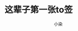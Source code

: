 # 这辈子第一张to签

<div style="display:flex;flex-direction: column;gap:1rem;justify-content: center;align-items:center">
  <el-image style="width: 180px;" :src="url" />
  <el-tag type="danger" style="width:200px">小染</el-tag>
</div>

<script setup>
import { ref } from 'vue'
import { ElImage, ElTag } from 'element-plus'
import 'element-plus/es/components/image/style/css'
import 'element-plus/es/components/tag/style/css'

const url = ref('https://raw.githubusercontent.com/baizhi958216/baizhi958216.github.io/main/docs/AllDocs/KickMe/xiaoran.jpg')
</script>